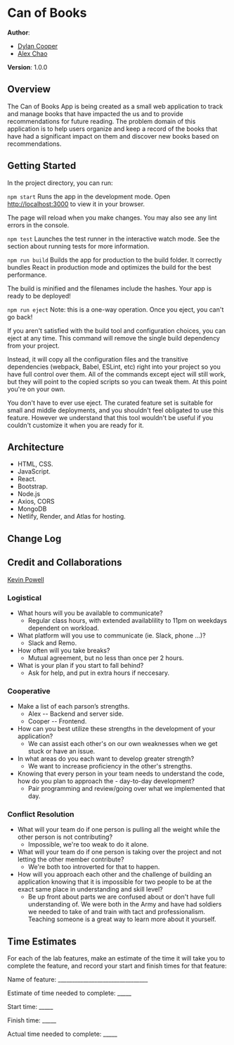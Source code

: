 # Can of Books

**Author**:

- [Dylan Cooper](https://github.com/Cooper-Softdev)
- [Alex Chao](https://github.com/AlexSaeChao)

**Version**: 1.0.0

## Overview

The Can of Books App is being created as a small web application to track and manage books that have impacted the us and to provide recommendations for future reading. The problem domain of this application is to help users organize and keep a record of the books that have had a significant impact on them and discover new books based on recommendations.

## Getting Started

In the project directory, you can run:

`npm start`
Runs the app in the development mode.
Open <http://localhost:3000> to view it in your browser.

The page will reload when you make changes.
You may also see any lint errors in the console.

`npm test`
Launches the test runner in the interactive watch mode.
See the section about running tests for more information.

`npm run build`
Builds the app for production to the build folder.
It correctly bundles React in production mode and optimizes the build for the best performance.

The build is minified and the filenames include the hashes.
Your app is ready to be deployed!

`npm run eject`
Note: this is a one-way operation. Once you eject, you can't go back!

If you aren't satisfied with the build tool and configuration choices, you can eject at any time. This command will remove the single build dependency from your project.

Instead, it will copy all the configuration files and the transitive dependencies (webpack, Babel, ESLint, etc) right into your project so you have full control over them. All of the commands except eject will still work, but they will point to the copied scripts so you can tweak them. At this point you're on your own.

You don't have to ever use eject. The curated feature set is suitable for small and middle deployments, and you shouldn't feel obligated to use this feature. However we understand that this tool wouldn't be useful if you couldn't customize it when you are ready for it.

## Architecture

- HTML, CSS.
- JavaScript.
- React.
- Bootstrap.
- Node.js
- Axios, CORS
- MongoDB
- Netlify, Render, and Atlas for hosting.

## Change Log
<!-- Use this area to document the iterative changes made to your application as each feature is successfully implemented. Use time stamps. Here's an example:

01-01-2001 4:59pm - Application now has a fully-functional express server, with a GET route for the location resource. -->

## Credit and Collaborations

[Kevin Powell](https://www.youtube.com/@KevinPowell)

### Logistical

- What hours will you be available to communicate?
  - Regular class hours, with extended availablility to 11pm on weekdays dependent on workload.
- What platform will you use to communicate (ie. Slack, phone …)?
  - Slack and Remo.
- How often will you take breaks?
  - Mutual agreement, but no less than once per 2 hours.
- What is your plan if you start to fall behind?
  - Ask for help, and put in extra hours if neccesary.

### Cooperative

- Make a list of each parson’s strengths.
  - Alex -- Backend and server side.
  - Cooper -- Frontend.
- How can you best utilize these strengths in the development of your application?
  - We can assist each other's on our own weaknesses when we get stuck or have an issue.
- In what areas do you each want to develop greater strength?
  - We want to increase proficiency in the other's strengths.
- Knowing that every person in your team needs to understand the code, how do you plan to approach the - day-to-day development?
  - Pair programming and review/going over what we implemented that day.

### Conflict Resolution

- What will your team do if one person is pulling all the weight while the other person is not contributing?
  - Impossible, we're too weak to do it alone.
- What will your team do if one person is taking over the project and not letting the other member contribute?
  - We're both too introverted for that to happen.
- How will you approach each other and the challenge of building an application knowing that it is impossible for two people to be at the exact same place in understanding and skill level?
  - Be up front about parts we are confused about or don't have full understanding of. We were both in the Army and have had soldiers we needed to take of and train with tact and professionalism. Teaching someone is a great way to learn more about it yourself.

## Time Estimates

For each of the lab features, make an estimate of the time it will take you to complete the feature, and record your start and finish times for that feature:

Name of feature: ________________________________

Estimate of time needed to complete: _____

Start time: _____

Finish time: _____

Actual time needed to complete: _____
